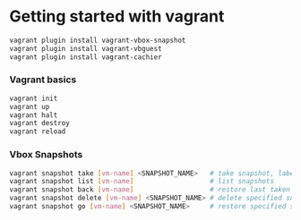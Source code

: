 Getting started with vagrant 
=====================

``` bash
vagrant plugin install vagrant-vbox-snapshot
vagrant plugin install vagrant-vbguest
vagrant plugin install vagrant-cachier
```
### Vagrant basics

``` bash
vagrant init
vagrant up
vagrant halt
vagrant destroy
vagrant reload
```


### Vbox Snapshots

``` bash 
vagrant snapshot take [vm-name] <SNAPSHOT_NAME>   # take snapshot, labeled by NAME
vagrant snapshot list [vm-name]                   # list snapshots
vagrant snapshot back [vm-name]                   # restore last taken snapshot
vagrant snapshot delete [vm-name] <SNAPSHOT_NAME> # delete specified snapshot
vagrant snapshot go [vm-name] <SNAPSHOT_NAME>     # restore specified snapshot
```



